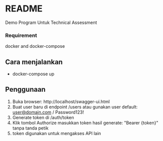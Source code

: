 # README #

Demo Program Untuk Technical Assessment

### Requirement
docker and docker-compose

## Cara menjalankan
 - docker-compose up
 
## Penggunaan
1. Buka browser: http://localhost/swagger-ui.html
2. Buat user baru di endpoint /users atau gunakan user default: user@domain.com / Password123!
3. Generate token di /auth/token
4. Klik tombol Authorize masukkan token hasil generate: "Bearer {token}" tanpa tanda petik
5. token digunakan untuk mengakses API lain